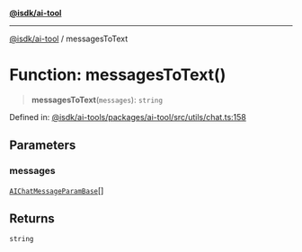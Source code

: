 [**@isdk/ai-tool**](../README.md)

***

[@isdk/ai-tool](../globals.md) / messagesToText

# Function: messagesToText()

> **messagesToText**(`messages`): `string`

Defined in: [@isdk/ai-tools/packages/ai-tool/src/utils/chat.ts:158](https://github.com/isdk/ai-tool.js/blob/209a87173b5eabb2f81db6ea9a6784f34c24e271/src/utils/chat.ts#L158)

## Parameters

### messages

[`AIChatMessageParamBase`](../interfaces/AIChatMessageParamBase.md)[]

## Returns

`string`
